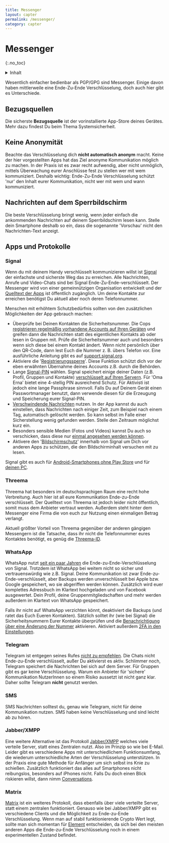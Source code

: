 ```yaml
---
title: Messenger
layout: capter
permalink: /messenger/
category: capter
---
```

# Messenger
{:.no_toc}

<details markdown="block">
  <summary>
    Inhalt
  </summary>
* TOC
{:toc}
</details>

Wesentlich einfacher bedienbar als PGP/GPG sind Messenger. Einige davon haben mittlerweile eine Ende-Zu-Ende Verschlüsselung, doch auch hier gibt es Unterschiede.

## Bezugsquellen
Die sicherste __Bezugsquelle__ ist der vorinstallierte App-Store deines Gerätes. Mehr dazu findest Du beim Thema Systemsicherheit.

## Keine Anonymität
Beachte das Verschlüsselung dich __nicht automatisch anonym__ macht. Keine der hier vorgestellten Apps hat das Ziel anonyme Kommunikation möglich zu machen. In der Praxis ist es zwar recht aufwendig, aber nicht unmöglich, mittels Überwachung eurer Anschlüsse fest zu stellen wer mit wem kommuniziert. Deshalb wichtig: Ende-Zu-Ende Verschlüsselung schützt 'nur' den Inhalt eurer Kommunikation, nicht wer mit wem und wann kommuniziert.

## Nachrichten auf dem Sperrbildschirm
Die beste Verschlüsselung bringt wenig, wenn jeder einfach die ankommenden Nachrichten auf deinem Sperrbildschirm lesen kann. Stelle dein Smartphone deshalb so ein, dass die sogenannte 'Vorschau' nicht den Nachrichten-Text anzeigt.

## Apps und Protokolle

### Signal
Wenn du mit deinem Handy verschlüsselt kommunizieren willst ist [Signal](https://www.signal.org) der einfachste und sicherste Weg das zu erreichen. Alle Nachrichten, Anrufe und Video-Chats sind bei Signal Ende-Zu-Ende-verschlüsselt.
Der Messenger wird von einer gemeinnützigen Organisation entwickelt und der [Quelltext der Apps](https://github.com/signalapp) ist öffentlich zugänglich.
Um deine Kontakte zur erreichen benötigst Du aktuell aber noch deren Telefonnummer.

Menschen mit erhöhtem Schutzbedürfnis sollten von den zusätzlichen Möglichkeiten der App gebrauch machen:
  - Überprüfe bei Deinen Kontakten die Sicherheitsnummer. Die Cops [registrieren regelmäßig vorhandene Accounts auf Ihren Geräten](https://www.vice.com/de/article/435gbd/telegram-ueberwachung-bka-chat-app-verschluesslung) und greifen dann die Nachrichten statt des eigentlichen Kontakts ab oder lesen in Gruppen mit. Prüfe die Sicherheitsnummer auch und besonders wenn sich diese bei einem Kontakt ändert. Wenn nicht persönlich über den QR-Code, dann lest Euch die Nummer z. B. übers Telefon vor. Eine ausführliche Anleitung gibt es auf [support.signal.org](https://support.signal.org/hc/de/articles/360007060632-Was-ist-eine-Sicherheitsnummer-und-weshalb-sehe-ich-dass-sie-sich-ge%C3%A4ndert-hat-).
  - Aktiviere die '[Registrierungssperre](https://support.signal.org/hc/de/articles/360007059792-Signal-PINs)'. Diese Funktion schützt dich vor der eben erwähnten Übernahme deines Accounts z.B. durch die Behörden.
  - Lange [Signal-PIN](https://support.signal.org/hc/de/articles/360007059792-Signal-PINs) wählen. Signal speichert einige deiner Daten (z.B. Profil, Gruppen und Kontakte) [verschlüsselt auf Ihren Servern](https://signal.org/blog/secure-value-recovery/). Für 'Oma Erna' bietet eine 4-stellig PIN ausreichend Schutz. Für Aktivisti ist jedoch eine lange Passphrase sinnvoll. Falls Du auf Deinem Gerät einen Passwortmanager benutzt, dann verwende diesen für die Erzeugung und Speicherung eurer Signal-PIN.
  - [Verschwindende Nachrichten](https://support.signal.org/hc/de/articles/360007320771-Verschwindende-Nachrichten-festlegen-und-verwalten) nutzen. In der App kannst du auch einstellen, dass Nachrichten nach einiger Zeit, zum Beispiel nach einem Tag, automatisch gelöscht werden. So kann selbst im Falle einer Sicherstellung wenig gefunden werden. Stelle den Zeitraum möglichst kurz ein.
  - Besonders sensible Medien (Fotos und Videos) kannst Du auch so verschicken, dass diese nur [einmal angesehen werden können](https://support.signal.org/hc/de/articles/360038443071-Einmalig-anzeigbare-Medien).
  - Aktivere den '[Bildschirmschutz](https://support.signal.org/hc/de/articles/360043469312-Bildschirmschutz)' innerhalb von Signal um Dich vor anderen Apps zu schützen, die den Bildschirminhalt versuchen mit zu lesen.

Signal gibt es auch für [Android-Smartphones ohne Play Store](https://signal.org/android/apk/) und für [deinen PC](https://signal.org/de/download/).

### Threema
Threema hat besonders im deutschsprachigen Raum eine recht hohe Verbreitung. Auch hier ist all eure Kommunikation Ende-zu-Ende verschlüsselt. Der Quelltext von Threema ist jedoch leider nicht öffentlich, somit muss dem Anbieter vertraut werden. Außerdem steht hinter dem Messenger eine Firma die von euch zur Nutzung einen einmaligen Betrag verlangt.

Aktuell größter Vorteil von Threema gegenüber der anderen gängigen Messengern ist die Tatsache, dass ihr nicht die Telefonnummer eures Kontaktes benötigt, es genüg die [Threema-ID](https://threema.ch/de/faq/threema_id).

### WhatsApp
WhatsApp nutzt [seit ein paar Jahren](https://signal.org/blog/whatsapp-complete/) die Ende-zu-Ende-Verschlüsselung von Signal. Trotzdem ist WhatsApp bei weitem nicht so sicher und vertrauenswürdig wie z.B. Signal. Deine Kommunikation ist zwar Ende-zu-Ende-verschlüsselt, aber Backups werden unverschlüsselt bei Apple bzw. Google gespeichert, wo sie abgeriffen werden können. Zusätzlich wird euer komplettes Adressbuch im Klartext hochgeladen und von Facebook ausgewertet. Dein Profil, deine Gruppenmitgliedschaften und mehr werden außerdem im Klartext von WhatsApp gespeichert.

Falls ihr nicht auf WhatsApp verzichten könnt, deaktiviert die Backups (und ratet das Euch Eueren Kontakten). Sätzlich solltet ihr (wie bei Signal) die Sicherheitsnummern Eurer Kontakte überprüfen und die [Benachrichtigung über eine Änderung der Nummer](https://faq.whatsapp.com/general/security-and-privacy/security-code-change-notification/?lang=de) aktivieren. Aktiviert außerdem [2FA in den Einstellungen](https://faq.whatsapp.com/general/security-and-privacy/account-security-tips/?lang=de).

### Telegram
Telegram ist entgegen seines Rufes [nicht zu empfehlen](https://gizmodo.com/why-you-should-stop-using-telegram-right-now-1782557415). Die Chats nicht Ende-zu-Ende verschlüsselt, außer Du aktivierst es aktiv. Schlimmer noch, Telegram speichert die Nachrichten bei sich auf dem Server. Für Gruppen gibt es gar keine Verschlüsselung. Warum ein Anbieter für 'sichere' Kommunikation NutzerInnen so einem Risiko aussetzt ist nicht ganz klar. Daher sollte Telegram __nicht__ genutzt werden.

### SMS
SMS Nachrichten solltest du, genau wie Telegram, nicht für deine Kommunikation nutzen. SMS haben keine Verschlüsselung und sind leicht ab zu hören.

### Jabber/XMPP
Eine weitere Alternative ist das Protokoll [Jabber/XMPP](https://xmpp.org/software/clients.html) welches viele verteile Server, statt eines Zentralen nutzt. Also im Prinzip so wie bei E-Mail. Leider gibt es verschiedene Apps mit unterschiedlichem Funktionsumfang, die wiederum unterschiedliche Arten der Verschlüsselung unterstützen. In der Praxis eine gute Methode für Anfänger um sich selbst ins Knie zu schießen. Zusätzlich funktioniert das alles auf Smartphones nicht reibungslos, besonders auf iPhones nicht. Falls Du doch einen Blick riskieren willst, dann nimm [Conversations](https://conversations.im/).

### Matrix
[Matrix](https://matrix.org/) ist ein weiteres Protokoll, dass ebenfalls über viele verteilte Server, statt einem zentralen funktioniert. Genauso wie bei Jabber/XMPP
gibt es verschiedene Clients und die Möglichkeit zu Ende-zu-Ende Verschlüsselung. Wenn man auf stabil funktionierende Crypto Wert legt, sollte man sich momentan für
[Element](https://element.io/) entscheiden, da sich bei den meisten anderen Apps die Ende-zu-Ende Verschlüsselung noch in einem experimentellen Zustand befindet.

